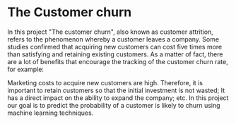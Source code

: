 # The Customer churn
In this project "The customer churn", also known as customer attrition, refers to the phenomenon whereby a customer leaves a company. Some studies confirmed that acquiring new customers can cost five times more than satisfying and retaining existing customers. As a matter of fact, there are a lot of benefits that encourage the tracking of the customer churn rate, for example:

Marketing costs to acquire new customers are high. Therefore, it is important to retain customers so that the initial investment is not wasted;
It has a direct impact on the ability to expand the company;
etc.
In this project our goal is to predict the probability of a customer is likely to churn using machine learning techniques.
